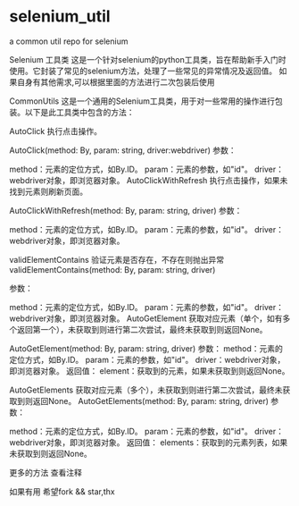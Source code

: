 # selenium_util
a common util repo for selenium 


Selenium 工具类
这是一个针对selenium的python工具类，旨在帮助新手入门时使用。它封装了常见的selenium方法，处理了一些常见的异常情况及返回值。
如果自身有其他需求,可以根据里面的方法进行二次包装后使用


CommonUtils
这是一个通用的Selenium工具类，用于对一些常用的操作进行包装。以下是此工具类中包含的方法：

AutoClick
执行点击操作。


AutoClick(method: By, param: string, driver:webdriver)
参数：

method：元素的定位方式，如By.ID。
param：元素的参数，如"id"。
driver：webdriver对象，即浏览器对象。
AutoClickWithRefresh
执行点击操作，如果未找到元素则刷新页面。

AutoClickWithRefresh(method: By, param: string, driver)
参数：

method：元素的定位方式，如By.ID。
param：元素的参数，如"id"。
driver：webdriver对象，即浏览器对象。

validElementContains
验证元素是否存在，不存在则抛出异常
validElementContains(method: By, param: string, driver)

参数：

method：元素的定位方式，如By.ID。
param：元素的参数，如"id"。
driver：webdriver对象，即浏览器对象。
AutoGetElement
获取对应元素（单个，如有多个返回第一个），未获取到则进行第二次尝试，最终未获取到则返回None。


AutoGetElement(method: By, param: string, driver)
参数：
method：元素的定位方式，如By.ID。
param：元素的参数，如"id"。
driver：webdriver对象，即浏览器对象。
返回值：
element：获取到的元素，如果未获取到则返回None。

AutoGetElements
获取对应元素（多个），未获取到则进行第二次尝试，最终未获取到则返回None。
AutoGetElements(method: By, param: string, driver)
参数：

method：元素的定位方式，如By.ID。
param：元素的参数，如"id"。
driver：webdriver对象，即浏览器对象。
返回值：
elements：获取到的元素列表，如果未获取到则返回None。

更多的方法 查看注释

如果有用 希望fork && star,thx

